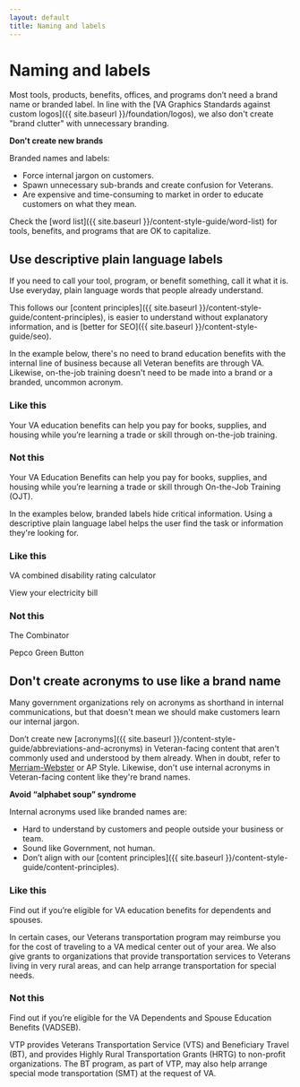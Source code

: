 ```yaml
---
layout: default
title: Naming and labels
---
```


# Naming and labels

Most tools, products, benefits, offices, and programs don’t need a brand name or branded label. In line with the [VA Graphics Standards against custom logos]({{ site.baseurl }}/foundation/logos), we also don't create "brand clutter" with unnecessary branding. 

**Don't create new brands**

Branded names and labels: 
-	Force internal jargon on customers. 
-	Spawn unnecessary sub-brands and create confusion for Veterans. 
-	Are expensive and time-consuming to market in order to educate customers on what they mean. 

Check the [word list]({{ site.baseurl }}/content-style-guide/word-list) for tools, benefits, and programs that are OK to capitalize.

## Use descriptive plain language labels

If you need to call your tool, program, or benefit something, call it what it is. Use everyday, plain language words that people already understand.

This follows our [content principles]({{ site.baseurl }}/content-style-guide/content-principles), is easier to understand without explanatory information, and is [better for SEO]({{ site.baseurl }}/content-style-guide/seo). 

In the example below, there's no need to brand education benefits with the internal line of business because all Veteran benefits are through VA. Likewise, on-the-job training doesn't need to be made into a brand or a branded, uncommon acronym.

<div class="do-dont">
<div class="do-dont__do">
<h3 class="do-dont__heading">Like this</h3>
<div class="do-dont__content" markdown="1">

Your VA education benefits can help you pay for books, supplies, and housing while you’re learning a trade or skill through on-the-job training. 

</div>
</div>

<div class="do-dont__dont">
<h3 class="do-dont__heading">Not this</h3>
<div class="do-dont__content" markdown="1">
 
Your VA Education Benefits can help you pay for books, supplies, and housing while you’re learning a trade or skill through On-the-Job Training (OJT).

</div>
</div>

</div>

In the examples below, branded labels hide critical information. Using a descriptive plain language label helps the user find the task or information they're looking for. 

<div class="do-dont">
<div class="do-dont__do">
<h3 class="do-dont__heading">Like this</h3>
<div class="do-dont__content" markdown="1">

VA combined disability rating calculator

View your electricity bill

</div>
</div>

<div class="do-dont__dont">
<h3 class="do-dont__heading">Not this</h3>
<div class="do-dont__content" markdown="1">

The Combinator

Pepco Green Button

</div>
</div>

</div>


## Don't create acronyms to use like a brand name

Many government organizations rely on acronyms as shorthand in internal communications, but that doesn't mean we should make customers learn our internal jargon. 

Don’t create new [acronyms]({{ site.baseurl }}/content-style-guide/abbreviations-and-acronyms) in Veteran-facing content that aren't commonly used and understood by them already. When in doubt, refer to [Merriam-Webster](https://www.merriam-webster.com) or AP Style. Likewise, don't use internal acronyms in Veteran-facing content like they're brand names.

**Avoid “alphabet soup” syndrome**

Internal acronyms used like branded names are:
- Hard to understand by customers and people outside your business or team.
-	Sound like Government, not human.
-	Don’t align with our [content principles]({{ site.baseurl }}/content-style-guide/content-principles).


<div class="do-dont">
<div class="do-dont__do">
<h3 class="do-dont__heading">Like this</h3>
<div class="do-dont__content" markdown="1">

Find out if you’re eligible for VA education benefits for dependents and spouses.

In certain cases, our Veterans transportation program may reimburse you for the cost of traveling to a VA medical center out of your area. We also give grants to organizations that provide transportation services to Veterans living in very rural areas, and can help arrange transportation for special needs.

</div>
</div>

<div class="do-dont__dont">
<h3 class="do-dont__heading">Not this</h3>
<div class="do-dont__content" markdown="1">
 
Find out if you’re eligible for the VA Dependents and Spouse Education Benefits (VADSEB). 

VTP provides Veterans Transportation Service (VTS) and Beneficiary Travel (BT), and provides Highly Rural Transportation Grants (HRTG) to non-profit organizations. The BT program, as part of VTP, may also help arrange special mode transportation (SMT) at the request of VA.

</div>
</div>
</div>















